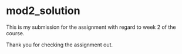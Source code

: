 # mod2_solution

This is my submission for the assignment with regard to week 2 of the course. 

Thank you for checking the assignment out.